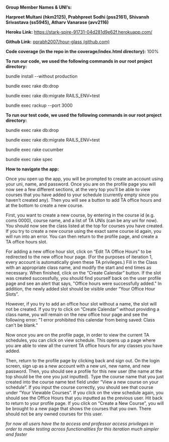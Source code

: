 **Group Member Names & UNI’s:**

**Harpreet Multani (hkm2125), Prabhpreet Sodhi (pss2161), Shivansh Srivastava (ss5945), Atharv Vanarase (avv2116)**

**Heroku Link:** https://stark-spire-91731-04d281d9e62f.herokuapp.com/ 

**Github Link:** [pprabh2007/hour-glass (github.com)](https://github.com/pprabh2007/hour-glass)

**Code coverage (in the repo in the coverage/index.html directory):** 100%

**To run our code, we used the following commands in our root project directory:**

bundle install --without production

bundle exec rake db:drop

bundle exec rake db:migrate RAILS_ENV=test

bundle exec rackup --port 3000

**To run our test code, we used the following commands in our root project directory:**

bundle exec rake db:drop

bundle exec rake db:migrate RAILS_ENV=test

bundle exec rake cucumber

bundle exec rake spec

**How to navigate the app:**

Once you open up the app, you will be prompted to create an account using your uni, name, and password.
Once you are on the profile page you will now see a few different sections, at the very top you’ll be able to view courses that you have added to your schedule (currently empty since you haven’t created any). Then you will see a button to add TA office hours and at the bottom to create a new course.

First, you want to create a new course, by entering in the course id (e.g. coms 0000), course name, and a list of TA UNIs (can be any uni for now). You should now see the class listed at the top for courses you have created. If you try to create a new course using the exact same course id again, you will run into an error. You can then return to the profile page, and create a TA office hours slot.

For adding a new office hour slot, click on “Edit TA Office Hours” to be redirected to the new office hour page. (For the purposes of iteration 1, every account is automatically given these TA privileges.) Fill in the Class with an appropriate class name, and modify the start and end times as necessary. When finished, click on the “Create Calendar” button. If the slot was created successfully, you should find yourself back on the user profile page and see an alert that says, "Office hours were successfully added." In addition, the newly added slot should be visible under “Your Office Hour Slots”.

However, if you try to add an office hour slot without a name, the slot will not be created. If you try to click on “Create Calendar” without providing a class name, you will remain on the new office hour page and see the following error: "1 error prohibited this calendar from being saved: Class can't be blank."


Now once you are on the profile page, in order to view the current TA schedules, you can click on view schedule. This opens up a page where you are able to view all the current TA office hours for any classes you have added.

Then, return to the profile page by clicking back and sign out. On the login screen, sign up as a new account with a new uni, new name, and new password. Then, you should see a profile for this new user (the name at the top should be the one you just inputted). Type the course name that you just created into the course name text field under “View a new course on your schedule”. If you input the course correctly, you should see that course under “Your Viewable Courses”. If you click on the view schedule again, you should see the Office Hours that you inputted as the previous user. Hit back to return to your profile page. If you click on “Create a New Course”, you will be brought to a new page that shows the courses that you own. There should not be any owned courses for this user.

*for now all users have the ta access and professor access privileges in order to make testing across functionalities for this iteration much simpler and faster*
